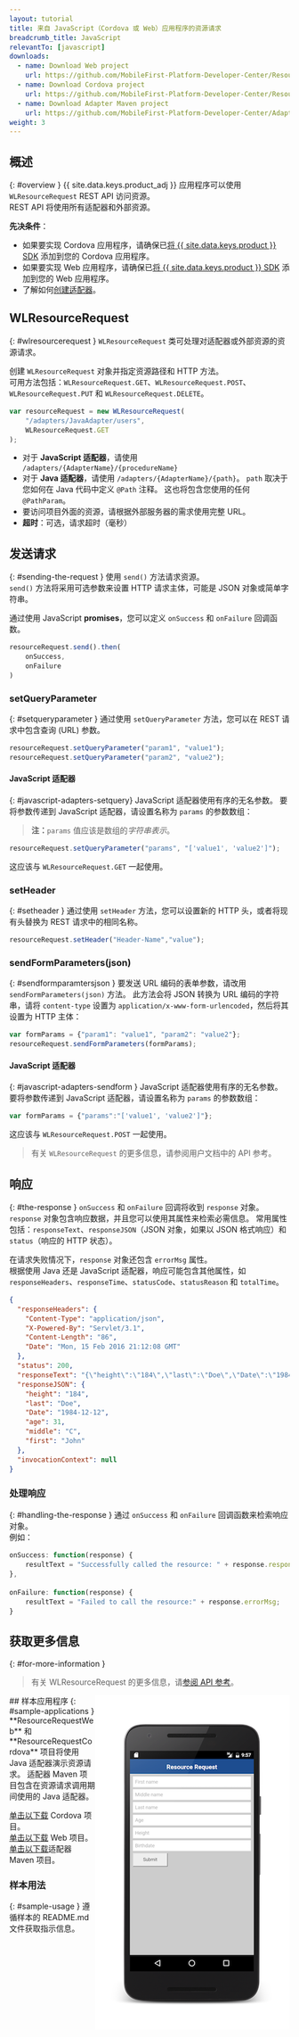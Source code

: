 ```yaml
---
layout: tutorial
title: 来自 JavaScript（Cordova 或 Web）应用程序的资源请求
breadcrumb_title: JavaScript
relevantTo: [javascript]
downloads:
  - name: Download Web project
    url: https://github.com/MobileFirst-Platform-Developer-Center/ResourceRequestWeb/tree/release80
  - name: Download Cordova project
    url: https://github.com/MobileFirst-Platform-Developer-Center/ResourceRequestCordova/tree/release80
  - name: Download Adapter Maven project
    url: https://github.com/MobileFirst-Platform-Developer-Center/Adapters/tree/release80
weight: 3
---
```

<!-- NLS_CHARSET=UTF-8 -->
## 概述
{: #overview }
{{ site.data.keys.product_adj }} 应用程序可以使用 `WLResourceRequest` REST API 访问资源。  
REST API 将使用所有适配器和外部资源。

**先决条件**：

- 如果要实现 Cordova 应用程序，请确保已[将 {{ site.data.keys.product }} SDK](../../../application-development/sdk/cordova) 添加到您的 Cordova 应用程序。
- 如果要实现 Web 应用程序，请确保已[将 {{ site.data.keys.product }} SDK](../../../application-development/sdk/web) 添加到您的 Web 应用程序。
- 了解如何[创建适配器](../../../adapters/creating-adapters/)。

## WLResourceRequest
{: #wlresourcerequest }
`WLResourceRequest` 类可处理对适配器或外部资源的资源请求。

创建 `WLResourceRequest` 对象并指定资源路径和 HTTP 方法。  
可用方法包括：`WLResourceRequest.GET`、`WLResourceRequest.POST`、`WLResourceRequest.PUT` 和 `WLResourceRequest.DELETE`。

```javascript
var resourceRequest = new WLResourceRequest(
    "/adapters/JavaAdapter/users",
    WLResourceRequest.GET
);
```

* 对于 **JavaScript 适配器**，请使用 `/adapters/{AdapterName}/{procedureName}`
* 对于 **Java 适配器**，请使用 `/adapters/{AdapterName}/{path}`。 `path` 取决于您如何在 Java 代码中定义 `@Path` 注释。 这也将包含您使用的任何 `@PathParam`。
* 要访问项目外面的资源，请根据外部服务器的需求使用完整 URL。
* **超时**：可选，请求超时（毫秒）

## 发送请求
{: #sending-the-request }
使用 `send()` 方法请求资源。  
`send()` 方法将采用可选参数来设置 HTTP 请求主体，可能是 JSON 对象或简单字符串。

通过使用 JavaScript **promises**，您可以定义 `onSuccess` 和 `onFailure` 回调函数。

```js
resourceRequest.send().then(
    onSuccess,
    onFailure
)
```

### setQueryParameter
{: #setqueryparameter }
通过使用 `setQueryParameter` 方法，您可以在 REST 请求中包含查询 (URL) 参数。

```js
resourceRequest.setQueryParameter("param1", "value1");
resourceRequest.setQueryParameter("param2", "value2");
```

#### JavaScript 适配器
{: #javascript-adapters-setquery}
JavaScript 适配器使用有序的无名参数。 要将参数传递到 JavaScript 适配器，请设置名称为 `params` 的参数数组：

> **注：**`params` 值应该是数组的*字符串表示*。

```js
resourceRequest.setQueryParameter("params", "['value1', 'value2']");
```

这应该与 `WLResourceRequest.GET` 一起使用。

### setHeader
{: #setheader }
通过使用 `setHeader` 方法，您可以设置新的 HTTP 头，或者将现有头替换为 REST 请求中的相同名称。

```js
resourceRequest.setHeader("Header-Name","value");
```

### sendFormParameters(json)
{: #sendformparamtersjson }
要发送 URL 编码的表单参数，请改用 `sendFormParameters(json)` 方法。 此方法会将 JSON 转换为 URL 编码的字符串，请将 `content-type` 设置为 `application/x-www-form-urlencoded`，然后将其设置为 HTTP 主体：

```js
var formParams = {"param1": "value1", "param2": "value2"};
resourceRequest.sendFormParameters(formParams);
```

#### JavaScript 适配器
{: #javascript-adapters-sendform }
JavaScript 适配器使用有序的无名参数。 要将参数传递到 JavaScript 适配器，请设置名称为 `params` 的参数数组：

```js
var formParams = {"params":"['value1', 'value2']"};
```

这应该与 `WLResourceRequest.POST` 一起使用。


> 有关 `WLResourceRequest` 的更多信息，请参阅用户文档中的 API 参考。

## 响应
{: #the-response }
`onSuccess` 和 `onFailure` 回调将收到 `response` 对象。 `response` 对象包含响应数据，并且您可以使用其属性来检索必需信息。 常用属性包括：`responseText`、`responseJSON`（JSON 对象，如果以 JSON 格式响应）和 `status`（响应的 HTTP 状态）。

在请求失败情况下，`response` 对象还包含 `errorMsg` 属性。  
根据使用 Java 还是 JavaScript 适配器，响应可能包含其他属性，如 `responseHeaders`、`responseTime`、`statusCode`、`statusReason` 和 `totalTime`。

```json
{
  "responseHeaders": {
    "Content-Type": "application/json",
    "X-Powered-By": "Servlet/3.1",
    "Content-Length": "86",
    "Date": "Mon, 15 Feb 2016 21:12:08 GMT"
  },
  "status": 200,
  "responseText": "{\"height\":\"184\",\"last\":\"Doe\",\"Date\":\"1984-12-12\",\"age\":31,\"middle\":\"C\",\"first\":\"John\"}",
  "responseJSON": {
    "height": "184",
    "last": "Doe",
    "Date": "1984-12-12",
    "age": 31,
    "middle": "C",
    "first": "John"
  },
  "invocationContext": null
}
```

### 处理响应
{: #handling-the-response }
通过 `onSuccess` 和 `onFailure` 回调函数来检索响应对象。  
例如：

```js
onSuccess: function(response) {
    resultText = "Successfully called the resource: " + response.responseText;
},

onFailure: function(response) {
    resultText = "Failed to call the resource:" + response.errorMsg;
}
```

## 获取更多信息
{: #for-more-information }
> 有关 WLResourceRequest 的更多信息，请[参阅 API 参考](../../../api/client-side-api/javascript/client/)。

<img alt="样本应用程序的图像" src="resource-request-success-cordova.png" style="float:right"/>
## 样本应用程序
{: #sample-applications }
**ResourceRequestWeb** 和 **ResourceRequestCordova** 项目将使用 Java 适配器演示资源请求。  
适配器 Maven 项目包含在资源请求调用期间使用的 Java 适配器。

[单击以下载](https://github.com/MobileFirst-Platform-Developer-Center/ResourceRequestCordova/tree/release80) Cordova 项目。  
[单击以下载](https://github.com/MobileFirst-Platform-Developer-Center/ResourceRequestWeb/tree/release80) Web 项目。  
[单击以下载](https://github.com/MobileFirst-Platform-Developer-Center/Adapters/tree/release80)适配器 Maven 项目。

### 样本用法
{: #sample-usage }
遵循样本的 README.md 文件获取指示信息。

